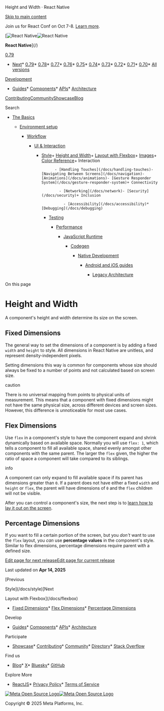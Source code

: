 Height and Width · React Native

[Skip to main content](#__docusaurus_skipToContent_fallback)

Join us for React Conf on Oct 7-8. [Learn more](https://conf.react.dev).

[![React Native](/img/header_logo.svg)![React Native](/img/header_logo.svg)

**React Native**](/)

[0.79](/docs/height-and-width)

* [Next](/docs/next/height-and-width)* [0.79](/docs/height-and-width)* [0.78](/docs/0.78/height-and-width)* [0.77](/docs/0.77/height-and-width)* [0.76](/docs/0.76/height-and-width)* [0.75](/docs/0.75/height-and-width)* [0.74](/docs/0.74/height-and-width)* [0.73](/docs/0.73/height-and-width)* [0.72](/docs/0.72/height-and-width)* [0.71](/docs/0.71/height-and-width)* [0.70](/docs/0.70/height-and-width)* [All versions](/versions)

[Development](#)

* [Guides](/docs/getting-started)* [Components](/docs/components-and-apis)* [APIs](/docs/accessibilityinfo)* [Architecture](/architecture/overview)

[Contributing](/contributing/overview)[Community](/community/overview)[Showcase](/showcase)[Blog](/blog)

Search

* [The Basics](/docs/getting-started)

  * [Environment setup](/docs/environment-setup)

    * [Workflow](/docs/running-on-device)

      * [UI & Interaction](/docs/style)

        + [Style](/docs/style)+ [Height and Width](/docs/height-and-width)+ [Layout with Flexbox](/docs/flexbox)+ [Images](/docs/images)+ [Color Reference](/docs/colors)+ Interaction

                    - [Handling Touches](/docs/handling-touches)- [Navigating Between Screens](/docs/navigation)- [Animations](/docs/animations)- [Gesture Responder System](/docs/gesture-responder-system)+ Connectivity

                      - [Networking](/docs/network)- [Security](/docs/security)+ Inclusion

                        - [Accessibility](/docs/accessibility)* [Debugging](/docs/debugging)

          * [Testing](/docs/testing-overview)

            * [Performance](/docs/performance)

              * [JavaScript Runtime](/docs/javascript-environment)

                * [Codegen](/docs/the-new-architecture/what-is-codegen)

                  * [Native Development](/docs/native-platform)

                    * [Android and iOS guides](/docs/headless-js-android)

                      * [Legacy Architecture](/docs/legacy/native-modules-intro)

On this page

Height and Width
================

A component's height and width determine its size on the screen.

Fixed Dimensions[​](#fixed-dimensions "Direct link to Fixed Dimensions")
------------------------------------------------------------------------

The general way to set the dimensions of a component is by adding a fixed `width` and `height` to style. All dimensions in React Native are unitless, and represent density-independent pixels.

Setting dimensions this way is common for components whose size should always be fixed to a number of points and not calculated based on screen size.

caution

There is no universal mapping from points to physical units of measurement. This means that a component with fixed dimensions might not have the same physical size, across different devices and screen sizes. However, this difference is unnoticeable for most use cases.

Flex Dimensions[​](#flex-dimensions "Direct link to Flex Dimensions")
---------------------------------------------------------------------

Use `flex` in a component's style to have the component expand and shrink dynamically based on available space. Normally you will use `flex: 1`, which tells a component to fill all available space, shared evenly amongst other components with the same parent. The larger the `flex` given, the higher the ratio of space a component will take compared to its siblings.

info

A component can only expand to fill available space if its parent has dimensions greater than `0`. If a parent does not have either a fixed `width` and `height` or `flex`, the parent will have dimensions of `0` and the `flex` children will not be visible.

After you can control a component's size, the next step is to [learn how to lay it out on the screen](/docs/flexbox).

Percentage Dimensions[​](#percentage-dimensions "Direct link to Percentage Dimensions")
---------------------------------------------------------------------------------------

If you want to fill a certain portion of the screen, but you *don't* want to use the `flex` layout, you *can* use **percentage values** in the component's style. Similar to flex dimensions, percentage dimensions require parent with a defined size.

[Edit page for next release](https://github.com/facebook/react-native-website/edit/main/docs/height-and-width.md)[Edit page for current release](https://github.com/facebook/react-native-website/edit/main/website/versioned_docs/version-0.79/height-and-width.md)

Last updated on **Apr 14, 2025**

[Previous

Style](/docs/style)[Next

Layout with Flexbox](/docs/flexbox)

* [Fixed Dimensions](#fixed-dimensions)* [Flex Dimensions](#flex-dimensions)* [Percentage Dimensions](#percentage-dimensions)

Develop

* [Guides](/docs/getting-started)* [Components](/docs/components-and-apis)* [APIs](/docs/accessibilityinfo)* [Architecture](/architecture/overview)

Participate

* [Showcase](/showcase)* [Contributing](/contributing/overview)* [Community](/community/overview)* [Directory](https://reactnative.directory/)* [Stack Overflow](https://stackoverflow.com/questions/tagged/react-native)

Find us

* [Blog](/blog)* [X](https://x.com/reactnative)* [Bluesky](https://bsky.app/profile/reactnative.dev)* [GitHub](https://github.com/facebook/react-native)

Explore More

* [ReactJS](https://react.dev/)* [Privacy Policy](https://opensource.fb.com/legal/privacy/)* [Terms of Service](https://opensource.fb.com/legal/terms/)

[![Meta Open Source Logo](/img/oss_logo.svg)![Meta Open Source Logo](/img/oss_logo.svg)](https://opensource.fb.com/)

Copyright © 2025 Meta Platforms, Inc.